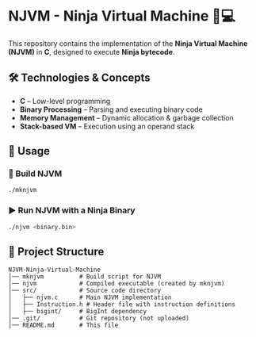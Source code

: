 # NJVM - Ninja Virtual Machine 🥷💻

This repository contains the implementation of the **Ninja Virtual Machine (NJVM)** in **C**, designed to execute **Ninja bytecode**.

## 🛠 Technologies & Concepts
- **C** – Low-level programming
- **Binary Processing** – Parsing and executing binary code
- **Memory Management** – Dynamic allocation & garbage collection
- **Stack-based VM** – Execution using an operand stack

## 🚀 Usage
### 🔨 Build NJVM
```sh
./mknjvm 
```
### ▶️ Run NJVM with a Ninja Binary
```bash
./njvm <binary.bin>
```
## 📂 Project Structure
```
NJVM-Ninja-Virtual-Machine
│── mknjvm          # Build script for NJVM
│── njvm            # Compiled executable (created by mknjvm)
│── src/            # Source code directory
│   ├── njvm.c      # Main NJVM implementation
│   ├── Instruction.h # Header file with instruction definitions
│   ├── bigint/     # BigInt dependency
│── .git/           # Git repository (not uploaded)
│── README.md       # This file
```